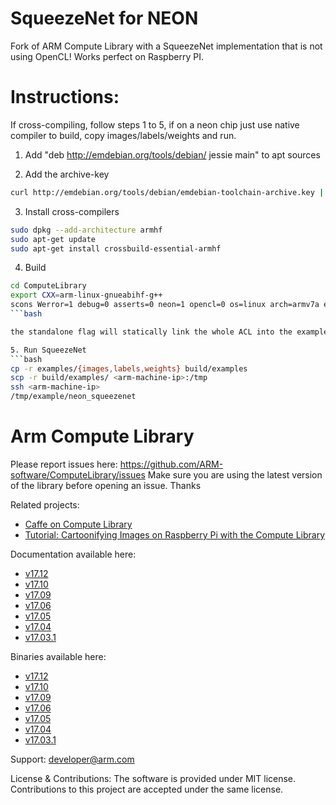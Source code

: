 # SqueezeNet for NEON

Fork of ARM Compute Library with a SqueezeNet implementation that is not using OpenCL! Works perfect on Raspberry PI.

# Instructions:

If cross-compiling, follow steps 1 to 5, if on a neon chip just use native compiler to build, copy images/labels/weights and run.

1. Add "deb http://emdebian.org/tools/debian/ jessie main" to apt sources

2. Add the archive-key
```bash
curl http://emdebian.org/tools/debian/emdebian-toolchain-archive.key | sudo apt-key add -
```

3. Install cross-compilers
```bash
sudo dpkg --add-architecture armhf
sudo apt-get update
sudo apt-get install crossbuild-essential-armhf
```

4. Build
```bash
cd ComputeLibrary
export CXX=arm-linux-gnueabihf-g++
scons Werror=1 debug=0 asserts=0 neon=1 opencl=0 os=linux arch=armv7a examples=1 standalone=1
```bash

the standalone flag will statically link the whole ACL into the example binaries to simplify move of files. 

5. Run SqueezeNet
```bash
cp -r examples/{images,labels,weights} build/examples
scp -r build/examples/ <arm-machine-ip>:/tmp
ssh <arm-machine-ip>
/tmp/example/neon_squeezenet
```

# Arm Compute Library
Please report issues here: https://github.com/ARM-software/ComputeLibrary/issues
Make sure you are using the latest version of the library before opening an issue. Thanks

Related projects:

- [Caffe on Compute Library](https://github.com/OAID/caffeOnACL)
- [Tutorial: Cartoonifying Images on Raspberry Pi with the Compute Library](https://community.arm.com/graphics/b/blog/posts/cartoonifying-images-on-raspberry-pi-with-the-compute-library)

Documentation available here:

- [v17.12](https://arm-software.github.io/ComputeLibrary/v17.12/)
- [v17.10](https://arm-software.github.io/ComputeLibrary/v17.10/)
- [v17.09](https://arm-software.github.io/ComputeLibrary/v17.09/)
- [v17.06](https://arm-software.github.io/ComputeLibrary/v17.06/)
- [v17.05](https://arm-software.github.io/ComputeLibrary/v17.05/)
- [v17.04](https://arm-software.github.io/ComputeLibrary/v17.04/)
- [v17.03.1](https://arm-software.github.io/ComputeLibrary/v17.03.1/)

Binaries available here:

- [v17.12](https://github.com/ARM-software/ComputeLibrary/releases/download/v17.12/arm_compute-v17.12-bin.tar.gz)
- [v17.10](https://github.com/ARM-software/ComputeLibrary/releases/download/v17.10/arm_compute-v17.10-bin.tar.gz)
- [v17.09](https://github.com/ARM-software/ComputeLibrary/releases/download/v17.09/arm_compute-v17.09-bin.tar.gz)
- [v17.06](https://github.com/ARM-software/ComputeLibrary/releases/download/v17.06/arm_compute-v17.06-bin.tar.gz)
- [v17.05](https://github.com/ARM-software/ComputeLibrary/releases/download/v17.05/arm_compute-v17.05-bin.tar.gz)
- [v17.04](https://github.com/ARM-software/ComputeLibrary/releases/download/v17.04/arm_compute-v17.04-bin.tar.gz)
- [v17.03.1](https://github.com/ARM-software/ComputeLibrary/releases/download/v17.03.1/arm_compute-v17.03.1-bin.tar.gz)

Support: developer@arm.com

License & Contributions: The software is provided under MIT license. Contributions to this project are accepted under the same license.
